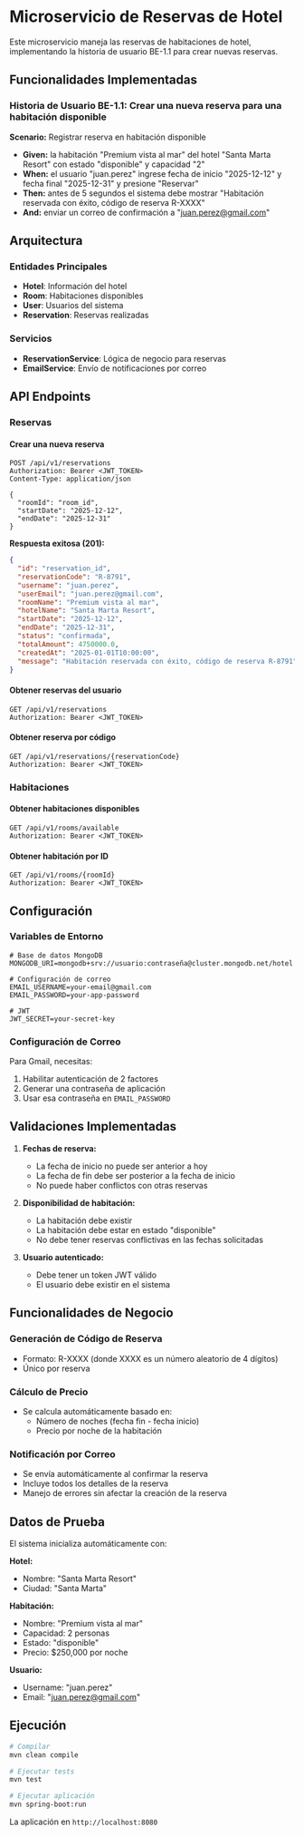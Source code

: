 # Microservicio de Reservas de Hotel

Este microservicio maneja las reservas de habitaciones de hotel, implementando la historia de usuario BE-1.1 para crear nuevas reservas.

## Funcionalidades Implementadas

### Historia de Usuario BE-1.1: Crear una nueva reserva para una habitación disponible

**Scenario:** Registrar reserva en habitación disponible
- **Given:** la habitación "Premium vista al mar" del hotel "Santa Marta Resort" con estado "disponible" y capacidad "2"
- **When:** el usuario "juan.perez" ingrese fecha de inicio "2025-12-12" y fecha final "2025-12-31" y presione "Reservar"
- **Then:** antes de 5 segundos el sistema debe mostrar "Habitación reservada con éxito, código de reserva R-XXXX"
- **And:** enviar un correo de confirmación a "juan.perez@gmail.com"

## Arquitectura

### Entidades Principales
- **Hotel**: Información del hotel
- **Room**: Habitaciones disponibles
- **User**: Usuarios del sistema
- **Reservation**: Reservas realizadas

### Servicios
- **ReservationService**: Lógica de negocio para reservas
- **EmailService**: Envío de notificaciones por correo

## API Endpoints

### Reservas

#### Crear una nueva reserva
```
POST /api/v1/reservations
Authorization: Bearer <JWT_TOKEN>
Content-Type: application/json

{
  "roomId": "room_id",
  "startDate": "2025-12-12",
  "endDate": "2025-12-31"
}
```

**Respuesta exitosa (201):**
```json
{
  "id": "reservation_id",
  "reservationCode": "R-8791",
  "username": "juan.perez",
  "userEmail": "juan.perez@gmail.com",
  "roomName": "Premium vista al mar",
  "hotelName": "Santa Marta Resort",
  "startDate": "2025-12-12",
  "endDate": "2025-12-31",
  "status": "confirmada",
  "totalAmount": 4750000.0,
  "createdAt": "2025-01-01T10:00:00",
  "message": "Habitación reservada con éxito, código de reserva R-8791"
}
```

#### Obtener reservas del usuario
```
GET /api/v1/reservations
Authorization: Bearer <JWT_TOKEN>
```

#### Obtener reserva por código
```
GET /api/v1/reservations/{reservationCode}
Authorization: Bearer <JWT_TOKEN>
```

### Habitaciones

#### Obtener habitaciones disponibles
```
GET /api/v1/rooms/available
Authorization: Bearer <JWT_TOKEN>
```

#### Obtener habitación por ID
```
GET /api/v1/rooms/{roomId}
Authorization: Bearer <JWT_TOKEN>
```

## Configuración

### Variables de Entorno

```properties
# Base de datos MongoDB
MONGODB_URI=mongodb+srv://usuario:contraseña@cluster.mongodb.net/hotel

# Configuración de correo
EMAIL_USERNAME=your-email@gmail.com
EMAIL_PASSWORD=your-app-password

# JWT
JWT_SECRET=your-secret-key
```

### Configuración de Correo

Para Gmail, necesitas:
1. Habilitar autenticación de 2 factores
2. Generar una contraseña de aplicación
3. Usar esa contraseña en `EMAIL_PASSWORD`

## Validaciones Implementadas

1. **Fechas de reserva:**
   - La fecha de inicio no puede ser anterior a hoy
   - La fecha de fin debe ser posterior a la fecha de inicio
   - No puede haber conflictos con otras reservas

2. **Disponibilidad de habitación:**
   - La habitación debe existir
   - La habitación debe estar en estado "disponible"
   - No debe tener reservas conflictivas en las fechas solicitadas

3. **Usuario autenticado:**
   - Debe tener un token JWT válido
   - El usuario debe existir en el sistema

## Funcionalidades de Negocio

### Generación de Código de Reserva
- Formato: R-XXXX (donde XXXX es un número aleatorio de 4 dígitos)
- Único por reserva

### Cálculo de Precio
- Se calcula automáticamente basado en:
  - Número de noches (fecha fin - fecha inicio)
  - Precio por noche de la habitación

### Notificación por Correo
- Se envía automáticamente al confirmar la reserva
- Incluye todos los detalles de la reserva
- Manejo de errores sin afectar la creación de la reserva

## Datos de Prueba

El sistema inicializa automáticamente con:

**Hotel:**
- Nombre: "Santa Marta Resort"
- Ciudad: "Santa Marta"

**Habitación:**
- Nombre: "Premium vista al mar"
- Capacidad: 2 personas
- Estado: "disponible"
- Precio: $250,000 por noche

**Usuario:**
- Username: "juan.perez"
- Email: "juan.perez@gmail.com"

## Ejecución

```bash
# Compilar
mvn clean compile

# Ejecutar tests
mvn test

# Ejecutar aplicación
mvn spring-boot:run
```

La aplicación en `http://localhost:8080`
